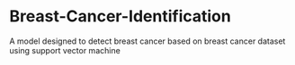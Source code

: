 # Breast-Cancer-Identification
A model designed to detect breast cancer based on breast cancer dataset using support vector machine
